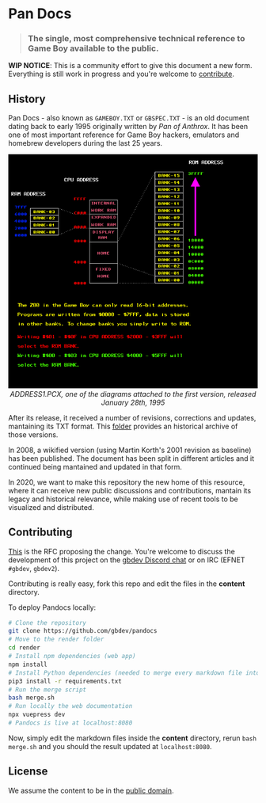 # Pan Docs

> ### The single, most comprehensive technical reference to Game Boy available to the public.


**WIP NOTICE**: This is a community effort to give this document a new form. Everything is still work in progress and you're welcome to [contribute](#contributing).

## History

Pan Docs - also known as `GAMEBOY.TXT` or `GBSPEC.TXT` - is an old document dating back to early 1995 originally written by *Pan of Anthrox*. It has been one of most important reference for Game Boy hackers, emulators and homebrew developers during the last 25 years.

<p align="center">
<img src="historical/1995-Jan-28-ATX-GBI/ADDRESS1.png">
<br>
  <i>ADDRESS1.PCX, one of the diagrams attached to the first version, released January 28th, 1995</i>
</p>

After its release, it received a number of revisions, corrections and updates, mantaining its TXT format. This [folder](historical/) provides an historical archive of those versions.

In 2008, a wikified version (using Martin Korth's 2001 revision as baseline) has been published. The document has been split in different articles and it continued being mantained and updated in that form.

In 2020, we want to make this repository the new home of this resource, where it can receive new public discussions and contributions, mantain its legacy and historical relevance, while making use of recent tools to be visualized and distributed.

## Contributing 

[This](https://github.com/gbdev/awesome-gbdev/issues/153) is the RFC proposing the change. You're welcome to discuss the development of this project on the [gbdev Discord chat](https://discord.gg/9wBRWWT) or on IRC (EFNET `#gbdev`, `gbdev2`).

Contributing is really easy, fork this repo and edit the files in the **content** directory.

To deploy Pandocs locally:

```bash
# Clone the repository
git clone https://github.com/gbdev/pandocs
# Move to the render folder
cd render
# Install npm dependencies (web app)
npm install
# Install Python dependencies (needed to merge every markdown file into one)
pip3 install -r requirements.txt
# Run the merge script
bash merge.sh
# Run locally the web documentation
npx vuepress dev
# Pandocs is live at localhost:8080
```

Now, simply edit the markdown files inside the **content** directory, rerun `bash merge.sh` and you should the result updated at `localhost:8080`.

## License

We assume the content to be in the [public domain](LICENSE).